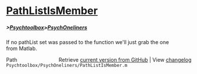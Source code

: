 # [PathListIsMember](PathListIsMember)
##### >[Psychtoolbox](Psychtoolbox)>[PsychOneliners](PsychOneliners)

If no pathList set was passed to the function we'll just grab the one  
from Matlab.  




<div class="code_header" style="text-align:right;">
  <span style="float:left;">Path&nbsp;&nbsp;</span> <span class="counter">Retrieve <a href=
  "https://raw.github.com/Psychtoolbox-3/Psychtoolbox-3/beta/Psychtoolbox/PsychOneliners/PathListIsMember.m">current version from GitHub</a> | View <a href=
  "https://github.com/Psychtoolbox-3/Psychtoolbox-3/commits/beta/Psychtoolbox/PsychOneliners/PathListIsMember.m">changelog</a></span>
</div>
<div class="code">
  <code>Psychtoolbox/PsychOneliners/PathListIsMember.m</code>
</div>


